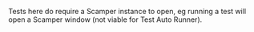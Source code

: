 Tests here do require a Scamper instance to open, eg running a test will open a Scamper window (not viable for Test Auto Runner).